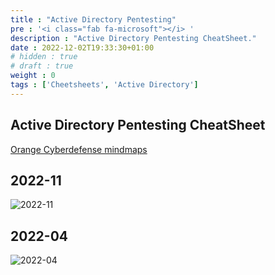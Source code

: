 ```yaml
---
title : "Active Directory Pentesting"
pre : '<i class="fab fa-microsoft"></i> '
description : "Active Directory Pentesting CheatSheet."
date : 2022-12-02T19:33:30+01:00
# hidden : true
# draft : true
weight : 0
tags : ['Cheetsheets', 'Active Directory']
---
```


## Active Directory Pentesting CheatSheet

[Orange Cyberdefense mindmaps](https://github.com/Orange-Cyberdefense/ocd-mindmaps)

## 2022-11

![2022-11](images/pentest_ad_dark_2022_11.svg)

## 2022-04

![2022-04](images/pentest_ad_dark_2022_04.svg)
